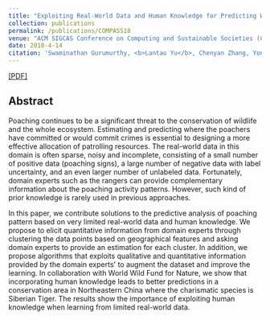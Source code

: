```yaml
---
title: "Exploiting Real-World Data and Human Knowledge for Predicting Wildlife Poaching"
collection: publications
permalink: /publications/COMPASS18
venue: "ACM SIGCAS Conference on Computing and Sustainable Societies (COMPASS 2018)"
date: 2018-4-14
citation: 'Swaminathan Gurumurthy, <b>Lantao Yu</b>, Chenyan Zhang, Yongchao Jin, Weiping Li, Xiaodong Zhang, Fei Fang. <i>ACM SIGCAS Conference on Computing and Sustainable Societies.</i> <b>COMPASS 2018</b>.'
---
```

[[PDF]](http://lantaoyu.github.io/files/compass18.pdf)

## Abstract
Poaching continues to be a significant threat to the conservation of wildlife and the whole ecosystem. Estimating and predicting where the poachers have committed or would commit crimes is essential to designing a more effective allocation of patrolling resources. The real-world data in this domain is often sparse, noisy and incomplete, consisting of a small number of positive data (poaching signs), a large number of negative data with label uncertainty, and an even larger number of unlabeled data. Fortunately, domain experts such as the rangers can provide complementary information about the poaching activity patterns. However, such kind of prior knowledge is rarely used in previous approaches.

In this paper, we contribute solutions to the predictive analysis of poaching pattern based on very limited real-world data and human knowledge. We propose to elicit quantitative information from domain experts through clustering the data points based on geographical features and asking domain experts to provide an estimation for each cluster. In addition, we propose algorithms that exploits qualitative and quantitative information provided by the domain experts' to augment the dataset and improve the learning. In collaboration with World Wild Fund for Nature, we show that incorporating human knowledge leads to better predictions in a conservation area in Northeastern China where the charismatic species is Siberian Tiger. The results show the importance of exploiting human knowledge when learning from limited real-world data.
